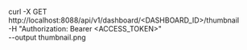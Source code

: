 curl -X GET http://localhost:8088/api/v1/dashboard/<DASHBOARD_ID>/thumbnail \
  -H "Authorization: Bearer <ACCESS_TOKEN>" \
  --output thumbnail.png
